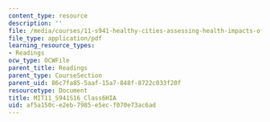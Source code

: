 ```yaml
---
content_type: resource
description: ''
file: /media/courses/11-s941-healthy-cities-assessing-health-impacts-of-policies-and-plans-spring-2016/af5a150ce2eb7985e5ecf070e73ac6ad_MIT11_S941S16_Class6HIA.pdf
file_type: application/pdf
learning_resource_types:
- Readings
ocw_type: OCWFile
parent_title: Readings
parent_type: CourseSection
parent_uid: 86c7fa85-5aaf-15a7-848f-8722c033f20f
resourcetype: Document
title: MIT11_S941S16_Class6HIA
uid: af5a150c-e2eb-7985-e5ec-f070e73ac6ad
---
```

